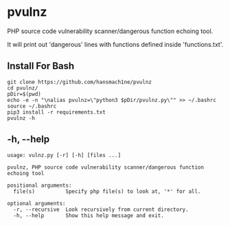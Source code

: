# pvulnz
PHP source code vulnerability scanner/dangerous function echoing tool.

It will print out 'dangerous' lines with functions defined inside 'functions.txt'.

## Install For Bash
`git clone https://github.com/hansmach1ne/pvulnz`  
`cd pvulnz/`  
`pDir=$(pwd)`  
`echo -e -n "\nalias pvulnz=\"python3 $pDir/pvulnz.py\"" >> ~/.bashrc`  
`source ~/.bashrc`  
`pip3 install -r requirements.txt`  
`pvulnz -h`  

## -h, --help
```
usage: vulnz.py [-r] [-h] [files ...]

pvulnz, PHP source code vulnerability scanner/dangerous function echoing tool

positional arguments:
  file(s)          Specify php file(s) to look at, '*' for all.

optional arguments:
  -r, --recursive  Look recursively from current directory.
  -h, --help       Show this help message and exit.
```
